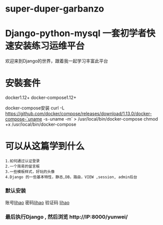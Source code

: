 # super-duper-garbanzo

# Django-python-mysql 一套初学者快速安装练习运维平台

  欢迎来到Django的世界，跟着我一起学习丰富此平台

# 安裝套件
  docker1.12+
  docker-compose1.12+

  docker-compose安装
     curl -L https://github.com/docker/compose/releases/download/1.13.0/docker-compose-`uname -s`-`uname -m` > /usr/local/bin/docker-compose
     chmod +x /usr/local/bin/docker-compose


# 可以从这篇学到什么
	1.如何通过认证登录
	2.一个简易的留言板
	3.一些模板样式，好玩的头像
	4.Django 的一些基本特性，静态,DB，路由，VIEW ,session, admin后台


### 默认安装
账号[lihao](http://)
密码[lihao](http://) 
验证码 [lihao](http://) 

### 最后执行Django , 然后浏览 http://IP:8000/yunwei/